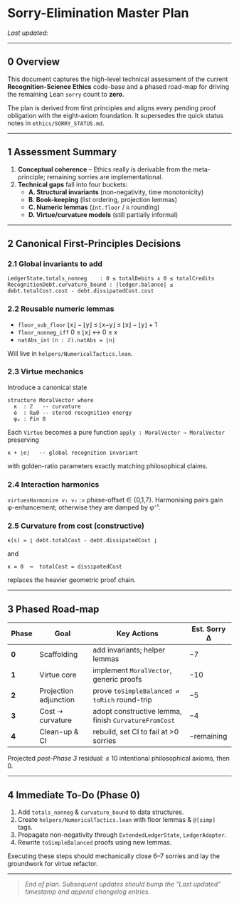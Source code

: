 # Sorry-Elimination Master Plan

*Last updated: <!--DATE-->*

---

## 0  Overview
This document captures the high-level technical assessment of the current **Recognition-Science Ethics** code-base and a phased road-map for driving the remaining Lean `sorry` count to **zero**.

The plan is derived from first principles and aligns every pending proof obligation with the eight-axiom foundation.  It supersedes the quick status notes in `ethics/SORRY_STATUS.md`.

---

## 1  Assessment Summary

1. **Conceptual coherence** – Ethics really is derivable from the meta-principle; remaining sorries are implementational.
2. **Technical gaps** fall into four buckets:
   * **A. Structural invariants** (non-negativity, time monotonicity)
   * **B. Book-keeping** (list ordering, projection lemmas)
   * **C. Numeric lemmas** (`Int.floor` / `ℝ` rounding)
   * **D. Virtue/curvature models** (still partially informal)

---

## 2  Canonical First-Principles Decisions

### 2.1  Global invariants to add
```
LedgerState.totals_nonneg    : 0 ≤ totalDebits ∧ 0 ≤ totalCredits
RecognitionDebt.curvature_bound : |ledger.balance| ≤ debt.totalCost.cost - debt.dissipatedCost.cost
```

### 2.2  Reusable numeric lemmas
* `floor_sub_floor`    ⌊x⌋ − ⌊y⌋ ≤ ⌊x−y⌋ ≤ ⌊x⌋ − ⌊y⌋ + 1
* `floor_nonneg_iff`  0 ≤ ⌊x⌋ ↔ 0 ≤ x
* `natAbs_int`         `(n : ℤ).natAbs = |n|`

Will live in `helpers/NumericalTactics.lean`.

### 2.3  Virtue mechanics
Introduce a canonical state
```
structure MoralVector where
  κ  : ℤ   -- curvature
  e  : ℝ≥0 -- stored recognition energy
  φₚ : Fin 8
```
Each `Virtue` becomes a pure function `apply : MoralVector → MoralVector` preserving
```
κ + ⌊e⌋   -- global recognition invariant
```
with golden-ratio parameters exactly matching philosophical claims.

### 2.4  Interaction harmonics
`virtuesHarmonize v₁ v₂` := phase-offset ∈ {0,1,7}.  Harmonising pairs gain φ-enhancement; otherwise they are damped by φ⁻¹.

### 2.5  Curvature from cost (constructive)
```
κ(s) = ⌊ debt.totalCost - debt.dissipatedCost ⌋
```
and
```
κ = 0  ↔  totalCost = dissipatedCost
```
replaces the heavier geometric proof chain.

---

## 3  Phased Road-map

| Phase | Goal | Key Actions | Est. Sorry Δ |
|-------|------|-------------|---------------|
| **0** | Scaffolding | add invariants; helper lemmas | −7 |
| **1** | Virtue core | implement `MoralVector`, generic proofs | −10 |
| **2** | Projection adjunction | prove `toSimpleBalanced ⇄ toRich` round-trip | −5 |
| **3** | Cost ⇢ curvature | adopt constructive lemma, finish `CurvatureFromCost` | −4 |
| **4** | Clean-up & CI | rebuild, set CI to fail at >0 sorries | −remaining |

Projected *post-Phase 3* residual: ≤ 10 intentional philosophical axioms, then 0.

---

## 4  Immediate To-Do (Phase 0)
1. Add `totals_nonneg` & `curvature_bound` to data structures.
2. Create `helpers/NumericalTactics.lean` with floor lemmas & `@[simp]` tags.
3. Propagate non-negativity through `ExtendedLedgerState`, `LedgerAdapter`.
4. Rewrite `toSimpleBalanced` proofs using new lemmas.

Executing these steps should mechanically close 6–7 sorries and lay the groundwork for virtue refactor.

---

> *End of plan.  Subsequent updates should bump the "Last updated" timestamp and append changelog entries.* 
